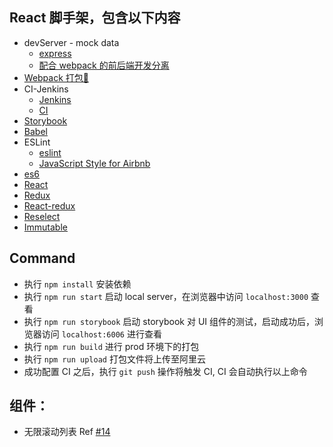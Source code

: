 
## React 脚手架，包含以下内容
- devServer - mock data
  - [express](https://expressjs.com/zh-cn/)
  - [配合 webpack 的前后端开发分离](https://github.com/16slowly/blog/issues/5)
- [Webpack 打包🔧](https://webpack.js.org/)
- CI-Jenkins
  - [Jenkins](https://jenkins.io/)
  - [CI](https://github.com/16slowly/blog/issues/10)
- [Storybook](https://storybook.js.org)
- [Babel](https://babeljs.io/)
- ESLint
  - [eslint](https://eslint.org/)
  - [JavaScript Style for Airbnb](https://github.com/airbnb/javascript)
- [es6](https://github.com/airbnb/javascript)
- [React](https://reactjs.org)
- [Redux](https://redux.js.org/)
- [React-redux](https://cn.redux.js.org/docs/react-redux/)
- [Reselect](https://github.com/reduxjs/reselect)
- [Immutable](https://facebook.github.io/immutable-js/)

## Command
- 执行 `npm install` 安装依赖
- 执行 `npm run start` 启动 local server，在浏览器中访问 `localhost:3000` 查看
- 执行 `npm run storybook` 启动 storybook 对 UI 组件的测试，启动成功后，浏览器访问 `localhost:6006` 进行查看
- 执行 `npm run build` 进行 prod 环境下的打包
- 执行 `npm run upload` 打包文件将上传至阿里云
- 成功配置 CI 之后，执行 `git push` 操作将触发 CI, CI 会自动执行以上命令

## 组件：
- 无限滚动列表 Ref [#14](https://github.com/16slowly/blog/issues/14)
